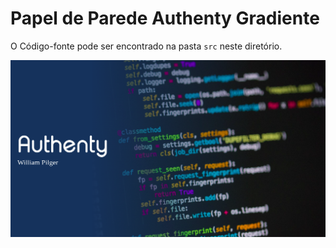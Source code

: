# Papel de Parede Authenty Gradiente

O Código-fonte pode ser encontrado na pasta `src` neste diretório.

<img src="AuthentyWilliam.png"/>